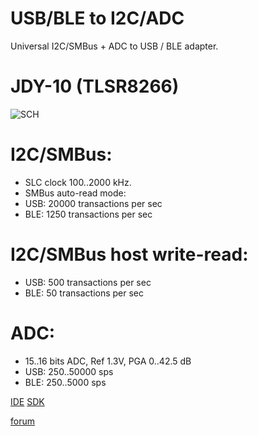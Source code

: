 # USB/BLE to I2C/ADC

Universal I2C/SMBus + ADC to USB / BLE adapter.
# JDY-10 (TLSR8266)
![SCH](https://github.com/pvvx/UBIA/blob/master/DOCs/img/tBLETST_JDY10_sch.gif)

# I2C/SMBus:
* SLC clock 100..2000 kHz.
* SMBus auto-read mode:
* USB: 20000 transactions per sec
* BLE: 1250 transactions per sec

# I2C/SMBus host write-read: 
* USB: 500 transactions per sec
* BLE: 50 transactions per sec

# ADC:
* 15..16 bits ADC, Ref 1.3V, PGA 0..42.5 dB
* USB: 250..50000 sps 
* BLE: 250..5000 sps 

[IDE](http://wiki.telink-semi.cn/dokuwiki/doku.php?id=menu:tools:ide_quick_start)
[SDK](http://wiki.telink-semi.cn/dokuwiki/doku.php?id=menu:chipset:tslr826x)

[forum](https://esp8266.ru/forum/threads/ble-modul-jdy-10-na-chipe-tlsr8266.4654/)

